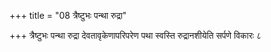 +++
title = "08 त्रैष्टुभः पन्था रुद्रा"

+++
त्रैष्टुभः पन्था रुद्रा देवतावृकेणापरिपरेण पथा स्वस्ति रुद्रानशीयेति सर्पणे विकारः ८